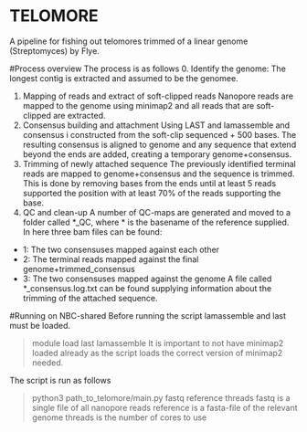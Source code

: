 # TELOMORE
A pipeline for fishing out telomores trimmed of a linear genome (Streptomyces) by Flye.

#Process overview
The process is as follows
0. Identify the genome:
The longest contig is extracted and assumed to be the genomee.
1. Mapping of reads and extract of soft-clipped reads
Nanopore reads are mapped to the genome using minimap2 and all reads that are soft-clipped are extracted.
2. Consensus building and attachment
Using LAST and lamassemble and consensus i constructed from the soft-clip sequenced + 500 bases. The resulting consensus
is aligned to genome and any sequence that extend beyond the ends are added, creating a temporary genome+consensus.
3. Trimming of newly attached sequence
The previously identified terminal reads are mapped to genome+consensus and the sequence is trimmed. This is done by
removing bases from the ends until at least 5 reads supported the position with at least 70% of the reads supporting the
base.
4. QC and clean-up
A number of QC-maps are generated and moved to a folder called *_QC, where * is the basename of the reference supplied.
In here three bam files can be found:
- 1: The two consensuses mapped against each other
- 2: The terminal reads mapped against the final genome+trimmed_consensus
- 3: The two consensuses mapped against the genome
A file called *_consensus.log.txt can be found supplying information about the trimming of the attached sequence.


#Running on NBC-shared
Before running the script lamassemble and last must be loaded.
> module load last lamassemble
It is important to not have minimap2 loaded already as the script loads the correct version of minimap2 needed.

The script is run as follows
>python3 path_to_telomore/main.py fastq reference threads
fastq is a single file of all nanopore reads
reference is a fasta-file of the relevant genome
threads is the number of cores to use



